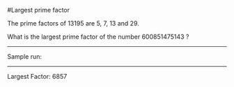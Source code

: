 #Largest prime factor

The prime factors of 13195 are 5, 7, 13 and 29.

What is the largest prime factor of the number 600851475143 ?

************************************************************************************************************************************************************
Sample run:
************************************************************************************************************************************************************

Largest Factor: 6857
